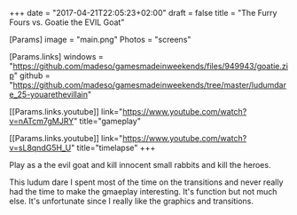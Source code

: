 +++
date = "2017-04-21T22:05:23+02:00"
draft = false
title = "The Furry Fours vs. Goatie the EVIL Goat"

[Params]
image = "main.png"
Photos = "screens"

[Params.links]
windows = "https://github.com/madeso/gamesmadeinweekends/files/949943/goatie.zip"
github = "https://github.com/madeso/gamesmadeinweekends/tree/master/ludumdare_25-youarethevillain"

[[Params.links.youtube]]
link="https://www.youtube.com/watch?v=nATcm7gMJRY"
title="gameplay"

[[Params.links.youtube]]
link="https://www.youtube.com/watch?v=sL8qndG5H_U"
title="timelapse"
+++

Play as a the evil goat and kill innocent small rabbits and kill the heroes.

This ludum dare I spent most of the time on the transitions and never really had the time to make the gmaeplay interesting. It's function but not much else. It's unfortunate since I really like the graphics and transitions.

